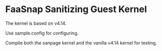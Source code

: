 # FaaSnap Sanitizing Guest Kernel

The kernel is based on v4.14.

Use sample.config for configuring.

Compile both the sanpage kernel and the vanilla v4.14 kernel for testing.
